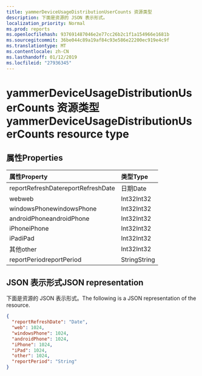 ```yaml
---
title: yammerDeviceUsageDistributionUserCounts 资源类型
description: 下面是资源的 JSON 表示形式。
localization_priority: Normal
ms.prod: reports
ms.openlocfilehash: 937691487046e2e77cc26b2c1f1a154966e1681b
ms.sourcegitcommit: 36be044c89a19af84c93e586e22200ec919e4c9f
ms.translationtype: MT
ms.contentlocale: zh-CN
ms.lasthandoff: 01/12/2019
ms.locfileid: "27936345"
---
```

# <a name="yammerdeviceusagedistributionusercounts-resource-type"></a><span data-ttu-id="5c4d8-103">yammerDeviceUsageDistributionUserCounts 资源类型</span><span class="sxs-lookup"><span data-stu-id="5c4d8-103">yammerDeviceUsageDistributionUserCounts resource type</span></span>

## <a name="properties"></a><span data-ttu-id="5c4d8-104">属性</span><span class="sxs-lookup"><span data-stu-id="5c4d8-104">Properties</span></span>

| <span data-ttu-id="5c4d8-105">属性</span><span class="sxs-lookup"><span data-stu-id="5c4d8-105">Property</span></span>          | <span data-ttu-id="5c4d8-106">类型</span><span class="sxs-lookup"><span data-stu-id="5c4d8-106">Type</span></span>   |
| :---------------- | :----- |
| <span data-ttu-id="5c4d8-107">reportRefreshDate</span><span class="sxs-lookup"><span data-stu-id="5c4d8-107">reportRefreshDate</span></span> | <span data-ttu-id="5c4d8-108">日期</span><span class="sxs-lookup"><span data-stu-id="5c4d8-108">Date</span></span>   |
| <span data-ttu-id="5c4d8-109">web</span><span class="sxs-lookup"><span data-stu-id="5c4d8-109">web</span></span>               | <span data-ttu-id="5c4d8-110">Int32</span><span class="sxs-lookup"><span data-stu-id="5c4d8-110">Int32</span></span>  |
| <span data-ttu-id="5c4d8-111">windowsPhone</span><span class="sxs-lookup"><span data-stu-id="5c4d8-111">windowsPhone</span></span>      | <span data-ttu-id="5c4d8-112">Int32</span><span class="sxs-lookup"><span data-stu-id="5c4d8-112">Int32</span></span>  |
| <span data-ttu-id="5c4d8-113">androidPhone</span><span class="sxs-lookup"><span data-stu-id="5c4d8-113">androidPhone</span></span>      | <span data-ttu-id="5c4d8-114">Int32</span><span class="sxs-lookup"><span data-stu-id="5c4d8-114">Int32</span></span>  |
| <span data-ttu-id="5c4d8-115">iPhone</span><span class="sxs-lookup"><span data-stu-id="5c4d8-115">iPhone</span></span>            | <span data-ttu-id="5c4d8-116">Int32</span><span class="sxs-lookup"><span data-stu-id="5c4d8-116">Int32</span></span>  |
| <span data-ttu-id="5c4d8-117">iPad</span><span class="sxs-lookup"><span data-stu-id="5c4d8-117">iPad</span></span>              | <span data-ttu-id="5c4d8-118">Int32</span><span class="sxs-lookup"><span data-stu-id="5c4d8-118">Int32</span></span>  |
| <span data-ttu-id="5c4d8-119">其他</span><span class="sxs-lookup"><span data-stu-id="5c4d8-119">other</span></span>             | <span data-ttu-id="5c4d8-120">Int32</span><span class="sxs-lookup"><span data-stu-id="5c4d8-120">Int32</span></span>  |
| <span data-ttu-id="5c4d8-121">reportPeriod</span><span class="sxs-lookup"><span data-stu-id="5c4d8-121">reportPeriod</span></span>      | <span data-ttu-id="5c4d8-122">String</span><span class="sxs-lookup"><span data-stu-id="5c4d8-122">String</span></span> |

## <a name="json-representation"></a><span data-ttu-id="5c4d8-123">JSON 表示形式</span><span class="sxs-lookup"><span data-stu-id="5c4d8-123">JSON representation</span></span>

<span data-ttu-id="5c4d8-124">下面是资源的 JSON 表示形式。</span><span class="sxs-lookup"><span data-stu-id="5c4d8-124">The following is a JSON representation of the resource.</span></span>

<!-- {
  "blockType": "resource",
  "@odata.type": "microsoft.graph.yammerDeviceUsageDistributionUserCounts"
} -->

```json
{
  "reportRefreshDate": "Date", 
  "web": 1024, 
  "windowsPhone": 1024, 
  "androidPhone": 1024, 
  "iPhone": 1024, 
  "iPad": 1024, 
  "other": 1024, 
  "reportPeriod": "String"
}
```
